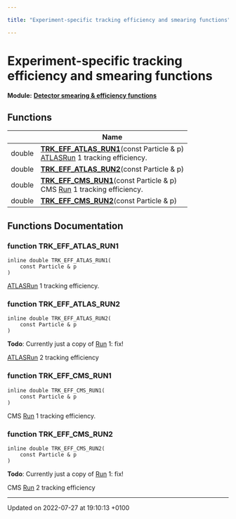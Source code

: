 ```yaml
---

title: "Experiment-specific tracking efficiency and smearing functions"

---
```


# Experiment-specific tracking efficiency and smearing functions

**Module:** **[Detector smearing & efficiency functions](http://example.org/modules/group__smearing/)**



## Functions

|                | Name           |
| -------------- | -------------- |
| double | **[TRK_EFF_ATLAS_RUN1](http://example.org/modules/group__smearing__trk/#function-trk-eff-atlas-run1)**(const Particle & p)<br><a href="http://example.org/namespaces/namespacerivet_1_1atlas/">ATLAS</a><a href="http://example.org/classes/classrivet_1_1run/">Run</a> 1 tracking efficiency.  |
| double | **[TRK_EFF_ATLAS_RUN2](http://example.org/modules/group__smearing__trk/#function-trk-eff-atlas-run2)**(const Particle & p) |
| double | **[TRK_EFF_CMS_RUN1](http://example.org/modules/group__smearing__trk/#function-trk-eff-cms-run1)**(const Particle & p)<br>CMS <a href="http://example.org/classes/classrivet_1_1run/">Run</a> 1 tracking efficiency.  |
| double | **[TRK_EFF_CMS_RUN2](http://example.org/modules/group__smearing__trk/#function-trk-eff-cms-run2)**(const Particle & p) |


## Functions Documentation

### function TRK_EFF_ATLAS_RUN1

```
inline double TRK_EFF_ATLAS_RUN1(
    const Particle & p
)
```

<a href="http://example.org/namespaces/namespacerivet_1_1atlas/">ATLAS</a><a href="http://example.org/classes/classrivet_1_1run/">Run</a> 1 tracking efficiency. 

### function TRK_EFF_ATLAS_RUN2

```
inline double TRK_EFF_ATLAS_RUN2(
    const Particle & p
)
```


**Todo**: Currently just a copy of <a href="http://example.org/classes/classrivet_1_1run/">Run</a> 1: fix! 

<a href="http://example.org/namespaces/namespacerivet_1_1atlas/">ATLAS</a><a href="http://example.org/classes/classrivet_1_1run/">Run</a> 2 tracking efficiency 


### function TRK_EFF_CMS_RUN1

```
inline double TRK_EFF_CMS_RUN1(
    const Particle & p
)
```

CMS <a href="http://example.org/classes/classrivet_1_1run/">Run</a> 1 tracking efficiency. 

### function TRK_EFF_CMS_RUN2

```
inline double TRK_EFF_CMS_RUN2(
    const Particle & p
)
```


**Todo**: Currently just a copy of <a href="http://example.org/classes/classrivet_1_1run/">Run</a> 1: fix! 

CMS <a href="http://example.org/classes/classrivet_1_1run/">Run</a> 2 tracking efficiency 






-------------------------------

Updated on 2022-07-27 at 19:10:13 +0100